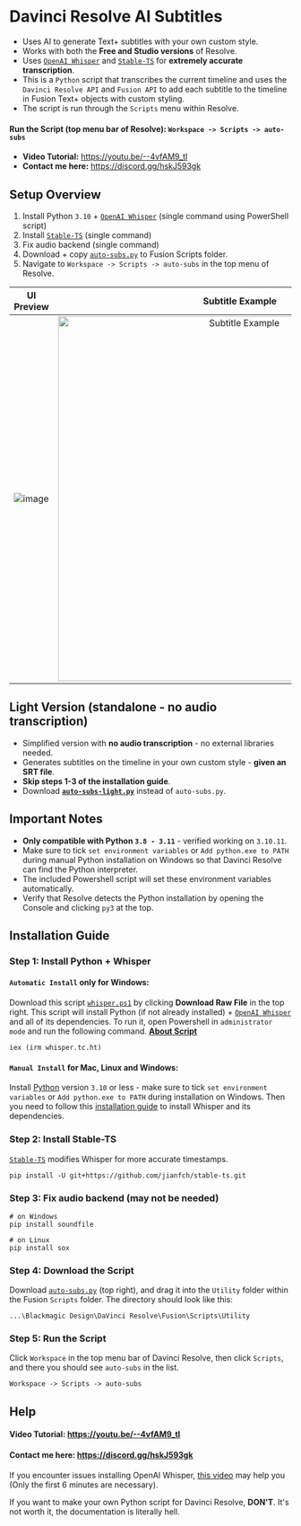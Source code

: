# Davinci Resolve AI Subtitles
- Uses AI to generate Text+ subtitles with your own custom style.
- Works with both the **Free and Studio versions** of Resolve.
- Uses [`OpenAI Whisper`](https://openai.com/research/whisper) and [`Stable-TS`](https://github.com/jianfch/stable-ts) for **extremely accurate transcription**.
- This is a `Python` script that transcribes the current timeline and uses the `Davinci Resolve API` and `Fusion API` to add each subtitle to the timeline in Fusion Text+ objects with custom styling.
- The script is run through the `Scripts` menu within Resolve.

#### Run the Script (top menu bar of Resolve): `Workspace -> Scripts -> auto-subs`
- **Video Tutorial:** https://youtu.be/--4vfAM9_tI
- **Contact me here:** https://discord.gg/hskJ593gk

## Setup Overview
1. Install Python `3.10` + [`OpenAI Whisper`](https://github.com/openai/whisper) (single command using PowerShell script)
2. Install [`Stable-TS`](https://github.com/jianfch/stable-ts) (single command)
3. Fix audio backend (single command)
4. Download + copy [`auto-subs.py`](https://github.com/tmoroney/auto-subs/blob/main/auto-subs.py) to Fusion Scripts folder.
5. Navigate to `Workspace -> Scripts -> auto-subs` in the top menu of Resolve.

UI Preview             |  Subtitle Example
:-------------------------:|:-------------------------:
![image](https://github.com/tmoroney/auto-subs/assets/72154813/60d85a23-ac79-4756-ad8b-83d455a59e81) |  <img alt="Subtitle Example" src="https://github.com/tmoroney/auto-subs/assets/72154813/28553dc3-bd4f-4866-9083-1df5cd21aeaf" width="650">

## Light Version (standalone - no audio transcription)
- Simplified version with **no audio transcription** - no external libraries needed.
- Generates subtitles on the timeline in your own custom style - **given an SRT file**.
- **Skip steps 1-3 of the installation guide**.
- Download **[`auto-subs-light.py`](https://github.com/tmoroney/auto-subs/blob/main/auto-subs-light.py)** instead of `auto-subs.py`.

## Important Notes
- **Only compatible with Python `3.8 - 3.11`** - verified working on `3.10.11`.
- Make sure to tick `set environment variables` or `Add python.exe to PATH` during manual Python installation on Windows so that Davinci Resolve can find the Python interpreter.
- The included Powershell script will set these environment variables automatically.
- Verify that Resolve detects the Python installation by opening the Console and clicking `py3` at the top.

## Installation Guide

### Step 1: Install Python + Whisper
#### `Automatic Install` only for Windows:
Download this script [`whisper.ps1`](https://github.com/tmoroney/auto-subs/blob/main/whisper.ps1) by clicking **Download Raw File** in the top right. This script will install Python (if not already installed) + [`OpenAI Whisper`](https://github.com/openai/whisper) and all of its dependencies. To run it, open Powershell in `administrator mode` and run the following command. **[About Script](https://youtu.be/R5pZPpIIUzA)**

    iex (irm whisper.tc.ht)

#### `Manual Install` for Mac, Linux and Windows:
Install [Python](https://www.python.org/downloads/release/python-31011/) version `3.10` or less - make sure to tick `set environment variables` or `Add python.exe to PATH` during installation on Windows. Then you need to follow this [installation guide](https://github.com/openai/whisper/tree/main#readme) to install Whisper and its dependencies.

### Step 2: Install Stable-TS
[`Stable-TS`](https://github.com/jianfch/stable-ts) modifies Whisper for more accurate timestamps.

    pip install -U git+https://github.com/jianfch/stable-ts.git

### Step 3: Fix audio backend (may not be needed)
    
    # on Windows
    pip install soundfile 
    
    # on Linux
    pip install sox
    
### Step 4: Download the Script
Download [`auto-subs.py`](https://github.com/tmoroney/auto-subs/blob/main/auto-subs.py) (top right), and drag it into the `Utility` folder within the Fusion `Scripts` folder. The directory should look like this:
  
    ...\Blackmagic Design\DaVinci Resolve\Fusion\Scripts\Utility

### Step 5: Run the Script
Click `Workspace` in the top menu bar of Davinci Resolve, then click `Scripts`, and there you should see `auto-subs` in the list.
    
    Workspace -> Scripts -> auto-subs

## Help
#### Video Tutorial: https://youtu.be/--4vfAM9_tI
#### Contact me here: https://discord.gg/hskJ593gk
If you encounter issues installing OpenAI Whisper, [this video](https://youtu.be/ABFqbY_rmEk) may help you (Only the first 6 minutes are necessary).

If you want to make your own Python script for Davinci Resolve, **DON'T**. It's not worth it, the documentation is literally hell.
